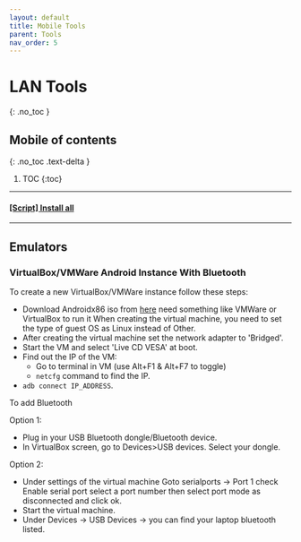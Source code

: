 ```yaml
---
layout: default
title: Mobile Tools
parent: Tools
nav_order: 5
---
```


# LAN Tools
{: .no_toc }

## Mobile of contents
{: .no_toc .text-delta }

1. TOC
{:toc}

---

#### [\[Script\] Install all](https://github.com/caioMichele/JAM_Session/tree/master/docs/Scripts/Installers)

---

## Emulators

### VirtualBox/VMWare Android Instance With Bluetooth
To create a new VirtualBox/VMWare instance follow these steps:  
* Download Androidx86 iso from [here](https://www.android-x86.org/)
need something like VMWare or VirtualBox to run it When creating the virtual machine, you need to set the type of guest OS as Linux instead of Other.
* After creating the virtual machine set the network adapter to 'Bridged'. 
* Start the VM and select 'Live CD VESA' at boot.
* Find out the IP of the VM:
  * Go to terminal in VM (use Alt+F1 & Alt+F7 to toggle) 
  * `netcfg` command to find the IP.
* `adb connect IP_ADDRESS`. 

To add Bluetooth 

Option 1: 
* Plug in your USB Bluetooth dongle/Bluetooth device.
* In VirtualBox screen, go to Devices>USB devices. Select your dongle.

Option 2:
* Under settings of the virtual machine Goto serialports -> Port 1 check Enable serial port select a port number then select port mode as disconnected and click ok. 
* Start the virtual machine. 
* Under Devices -> USB Devices -> you can find your laptop bluetooth listed. 
 